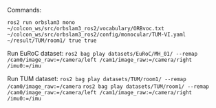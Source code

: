 Commands:

`ros2 run orbslam3 mono ~/colcon_ws/src/orbslam3_ros2/vocabulary/ORBvoc.txt ~/colcon_ws/src/orbslam3_ros2/config/monocular/TUM-VI.yaml ~/result/TUM/room1/ true true`

Run EuRoC dataset:
`ros2 bag play datasets/EuRoC/MH_01/ --remap /cam0/image_raw:=/camera/left /cam1/image_raw:=/camera/right /imu0:=/imu`  

Run TUM dataset:
`ros2 bag play datasets/TUM/room1/ --remap /cam0/image_raw:=/camera`
`ros2 bag play datasets/TUM/room1/ --remap /cam0/image_raw:=/camera/left /cam1/image_raw:=/camera/right /imu0:=/imu`
